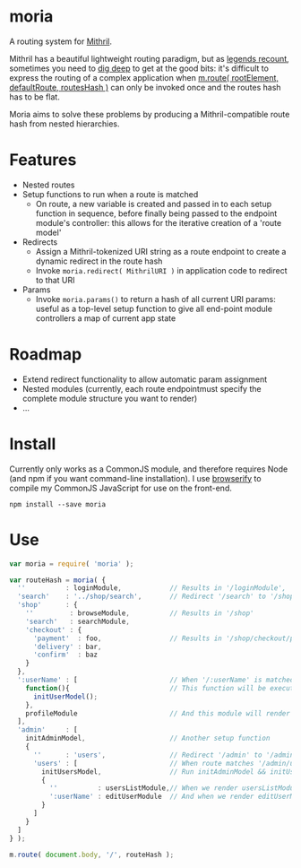 moria
=====

A routing system for [Mithril](http://lhorie.github.io/mithril/).

Mithril has a beautiful lightweight routing paradigm, but as [legends recount](http://en.wikipedia.org/wiki/Durin), sometimes you need to [dig deep](http://en.wikipedia.org/wiki/Moria_(Middle-earth)) to get at the good bits: it's difficult to express the routing of a complex application when [m.route( rootElement, defaultRoute, routesHash )](http://lhorie.github.io/mithril/mithril.route.html#defining-routes) can only be invoked once and the routes hash has to be flat.

Moria aims to solve these problems by producing a Mithril-compatible route hash from nested hierarchies.

# Features

* Nested routes
* Setup functions to run when a route is matched
    * On route, a new variable is created and passed in to each setup function in sequence, before finally being passed to the endpoint module's controller: this allows for the iterative creation of a 'route model'
* Redirects
    * Assign a Mithril-tokenized URI string as a route endpoint to create a dynamic redirect in the route hash
    * Invoke `moria.redirect( MithrilURI )` in application code to redirect to that URI
* Params
    * Invoke `moria.params()` to return a hash of all current URI params: useful as a top-level setup function to give all end-point module controllers a map of current app state

# Roadmap

* Extend redirect functionality to allow automatic param assignment
* Nested modules (currently, each route endpointmust specify the complete module structure you want to render)
* ...

# Install

Currently only works as a CommonJS module, and therefore requires Node (and npm if you want command-line installation). I use [browserify](http://browserify.org/) to compile my CommonJS JavaScript for use on the front-end.

```
npm install --save moria
```

# Use

```javascript
var moria = require( 'moria' );

var routeHash = moria( {
  ''          : loginModule,            // Results in '/loginModule',
  'search'    : '../shop/search',       // Redirect '/search' to '/shop/search'
  'shop'      : {
    ''         : browseModule,          // Results in '/shop'
    'search'   : searchModule,
    'checkout' : {
      'payment'  : foo,                 // Results in '/shop/checkout/payment'
      'delivery' : bar,
      'confirm'  : baz
    }
  },
  ':userName' : [                       // When '/:userName' is matched...
    function(){                         // This function will be executed...
      initUserModel();
    },
    profileModule                       // And this module will render
  ],
  'admin'     : [
    initAdminModel,                     // Another setup function
    {
      ''      : 'users',                // Redirect '/admin' to '/admin/users'
      'users' : [                       // When route matches '/admin/users'...
        initUsersModel,                 // Run initAdminModel && initUserModel...
        {
          ''          : usersListModule,// When we render usersListModule...
          ':userName' : editUserModule  // And when we render editUserModule
        }
      ]
    }
  ]
} );

m.route( document.body, '/', routeHash );
```
